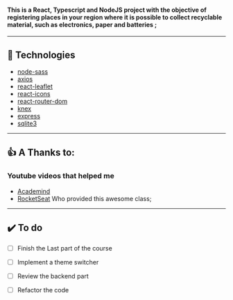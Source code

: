 #### This is a React, Typescript and NodeJS project with the objective of registering places in your region where it is possible to collect recyclable material, such as electronics, paper and batteries ;
---

## 🚀 Technologies

* [node-sass](https://www.npmjs.com/package/node-sass "node-sass")
* [axios](https://github.com/axios/axios "axios" )
* [react-leaflet](https://react-leaflet.js.org/ "leaflet")
* [react-icons](https://react-icons.github.io/react-icons/ "react-icons")
* [react-router-dom](https://reacttraining.com/react-router/web/guides/quick-start "react-router-dom")
* [knex](http://knexjs.org/ "knex")
* [express](http://expressjs.com/ "express")
* [sqlite3](https://www.sqlite.org/index.html "sqlite3")
---
## 👍 A Thanks to:
### Youtube videos that helped me
* [Academind](https://www.youtube.com/watch?v=-MlNBTSg_Ww&list=WL&index=3&t=659s "Academind")
* [RocketSeat](https://rocketseat.com.br/ "rocketseat") Who provided this awesome class;
---
## ✔️ To do 
- [ ] Finish the Last part of the course
- [ ] Implement a theme switcher
- [ ] Review the backend part
- [ ] Refactor the code

